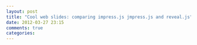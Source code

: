 ```yaml
---
layout: post
title: "Cool web slides: comparing impress.js jmpress.js and reveal.js"
date: 2012-03-27 23:15
comments: true
categories: 
---
```

